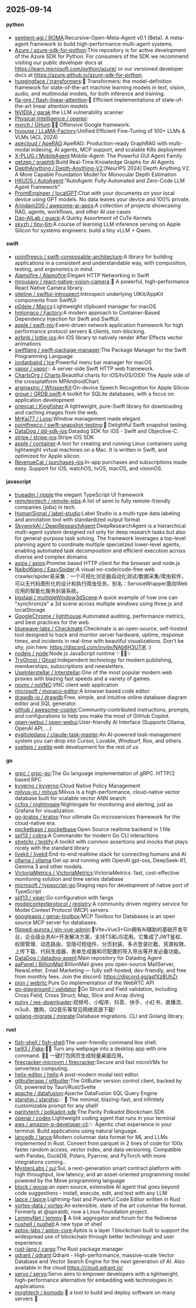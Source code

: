## 2025-09-14

#### python
* [sentient-agi / ROMA](https://github.com/sentient-agi/ROMA):Recursive-Open-Meta-Agent v0.1 (Beta). A meta-agent framework to build high-performance multi-agent systems.
* [Azure / azure-sdk-for-python](https://github.com/Azure/azure-sdk-for-python):This repository is for active development of the Azure SDK for Python. For consumers of the SDK we recommend visiting our public developer docs at https://learn.microsoft.com/python/azure/ or our versioned developer docs at https://azure.github.io/azure-sdk-for-python.
* [huggingface / transformers](https://github.com/huggingface/transformers):🤗 Transformers: the model-definition framework for state-of-the-art machine learning models in text, vision, audio, and multimodal models, for both inference and training.
* [fla-org / flash-linear-attention](https://github.com/fla-org/flash-linear-attention):🚀 Efficient implementations of state-of-the-art linear attention models
* [NVIDIA / garak](https://github.com/NVIDIA/garak):the LLM vulnerability scanner
* [Physical-Intelligence / openpi](https://github.com/Physical-Intelligence/openpi):
* [mxrch / GHunt](https://github.com/mxrch/GHunt):🕵️‍♂️ Offensive Google framework.
* [hiyouga / LLaMA-Factory](https://github.com/hiyouga/LLaMA-Factory):Unified Efficient Fine-Tuning of 100+ LLMs & VLMs (ACL 2024)
* [apecloud / ApeRAG](https://github.com/apecloud/ApeRAG):ApeRAG: Production-ready GraphRAG with multi-modal indexing, AI agents, MCP support, and scalable K8s deployment
* [X-PLUG / MobileAgent](https://github.com/X-PLUG/MobileAgent):Mobile-Agent: The Powerful GUI Agent Family
* [getzep / graphiti](https://github.com/getzep/graphiti):Build Real-Time Knowledge Graphs for AI Agents
* [DepthAnything / Depth-Anything-V2](https://github.com/DepthAnything/Depth-Anything-V2):[NeurIPS 2024] Depth Anything V2. A More Capable Foundation Model for Monocular Depth Estimation
* [HKUDS / AutoAgent](https://github.com/HKUDS/AutoAgent):"AutoAgent: Fully-Automated and Zero-Code LLM Agent Framework"
* [PromtEngineer / localGPT](https://github.com/PromtEngineer/localGPT):Chat with your documents on your local device using GPT models. No data leaves your device and 100% private.
* [Arindam200 / awesome-ai-apps](https://github.com/Arindam200/awesome-ai-apps):A collection of projects showcasing RAG, agents, workflows, and other AI use cases
* [Dao-AILab / quack](https://github.com/Dao-AILab/quack):A Quirky Assortment of CuTe Kernels
* [skyzh / tiny-llm](https://github.com/skyzh/tiny-llm):A course of learning LLM inference serving on Apple Silicon for systems engineers: build a tiny vLLM + Qwen.

#### swift
* [pointfreeco / swift-composable-architecture](https://github.com/pointfreeco/swift-composable-architecture):A library for building applications in a consistent and understandable way, with composition, testing, and ergonomics in mind.
* [Alamofire / Alamofire](https://github.com/Alamofire/Alamofire):Elegant HTTP Networking in Swift
* [mrousavy / react-native-vision-camera](https://github.com/mrousavy/react-native-vision-camera):📸 A powerful, high-performance React Native Camera library.
* [siteline / swiftui-introspect](https://github.com/siteline/swiftui-introspect):Introspect underlying UIKit/AppKit components from SwiftUI
* [p0deje / Maccy](https://github.com/p0deje/Maccy):Lightweight clipboard manager for macOS
* [hmlongco / Factory](https://github.com/hmlongco/Factory):A modern approach to Container-Based Dependency Injection for Swift and SwiftUI.
* [apple / swift-nio](https://github.com/apple/swift-nio):Event-driven network application framework for high performance protocol servers & clients, non-blocking.
* [airbnb / lottie-ios](https://github.com/airbnb/lottie-ios):An iOS library to natively render After Effects vector animations
* [swiftlang / swift-package-manager](https://github.com/swiftlang/swift-package-manager):The Package Manager for the Swift Programming Language
* [jordanbaird / Ice](https://github.com/jordanbaird/Ice):Powerful menu bar manager for macOS
* [vapor / vapor](https://github.com/vapor/vapor):💧 A server-side Swift HTTP web framework.
* [ChartsOrg / Charts](https://github.com/ChartsOrg/Charts):Beautiful charts for iOS/tvOS/OSX! The Apple side of the crossplatform MPAndroidChart.
* [argmaxinc / WhisperKit](https://github.com/argmaxinc/WhisperKit):On-device Speech Recognition for Apple Silicon
* [groue / GRDB.swift](https://github.com/groue/GRDB.swift):A toolkit for SQLite databases, with a focus on application development
* [onevcat / Kingfisher](https://github.com/onevcat/Kingfisher):A lightweight, pure-Swift library for downloading and caching images from the web.
* [MrKai77 / Loop](https://github.com/MrKai77/Loop):Window management made elegant.
* [pointfreeco / swift-snapshot-testing](https://github.com/pointfreeco/swift-snapshot-testing):📸 Delightful Swift snapshot testing.
* [DataDog / dd-sdk-ios](https://github.com/DataDog/dd-sdk-ios):Datadog SDK for iOS - Swift and Objective-C.
* [stripe / stripe-ios](https://github.com/stripe/stripe-ios):Stripe iOS SDK
* [apple / container](https://github.com/apple/container):A tool for creating and running Linux containers using lightweight virtual machines on a Mac. It is written in Swift, and optimized for Apple silicon.
* [RevenueCat / purchases-ios](https://github.com/RevenueCat/purchases-ios):In-app purchases and subscriptions made easy. Support for iOS, watchOS, tvOS, macOS, and visionOS.

#### javascript
* [trueadm / ripple](https://github.com/trueadm/ripple):the elegant TypeScript UI framework
* [remoteintech / remote-jobs](https://github.com/remoteintech/remote-jobs):A list of semi to fully remote-friendly companies (jobs) in tech.
* [HumanSignal / label-studio](https://github.com/HumanSignal/label-studio):Label Studio is a multi-type data labeling and annotation tool with standardized output format
* [SkyworkAI / DeepResearchAgent](https://github.com/SkyworkAI/DeepResearchAgent):DeepResearchAgent is a hierarchical multi-agent system designed not only for deep research tasks but also for general-purpose task solving. The framework leverages a top-level planning agent to coordinate multiple specialized lower-level agents, enabling automated task decomposition and efficient execution across diverse and complex domains.
* [axios / axios](https://github.com/axios/axios):Promise based HTTP client for the browser and node.js
* [NaiboWang / EasySpider](https://github.com/NaiboWang/EasySpider):A visual no-code/code-free web crawler/spider易采集：一个可视化浏览器自动化测试/数据采集/爬虫软件，可以无代码图形化的设计和执行爬虫任务。别名：ServiceWrapper面向Web应用的智能化服务封装系统。
* [bgstaal / multipleWindow3dScene](https://github.com/bgstaal/multipleWindow3dScene):A quick example of how one can "synchronize" a 3d scene across multiple windows using three.js and localStorage
* [GoogleChrome / lighthouse](https://github.com/GoogleChrome/lighthouse):Automated auditing, performance metrics, and best practices for the web.
* [bluewave-labs / Checkmate](https://github.com/bluewave-labs/Checkmate):Checkmate is an open-source, self-hosted tool designed to track and monitor server hardware, uptime, response times, and incidents in real-time with beautiful visualizations. Don't be shy, join here: https://discord.com/invite/NAb6H3UTjK :)
* [nodejs / node](https://github.com/nodejs/node):Node.js JavaScript runtime ✨🐢🚀✨
* [TryGhost / Ghost](https://github.com/TryGhost/Ghost):Independent technology for modern publishing, memberships, subscriptions and newsletters.
* [UseInterstellar / Interstellar](https://github.com/UseInterstellar/Interstellar):One of the most popular modern web proxies with blazing fast speeds and a variety of games.
* [novnc / noVNC](https://github.com/novnc/noVNC):VNC client web application
* [microsoft / monaco-editor](https://github.com/microsoft/monaco-editor):A browser based code editor
* [drawdb-io / drawdb](https://github.com/drawdb-io/drawdb):Free, simple, and intuitive online database diagram editor and SQL generator.
* [github / awesome-copilot](https://github.com/github/awesome-copilot):Community-contributed instructions, prompts, and configurations to help you make the most of GitHub Copilot.
* [open-webui / open-webui](https://github.com/open-webui/open-webui):User-friendly AI Interface (Supports Ollama, OpenAI API, ...)
* [eyaltoledano / claude-task-master](https://github.com/eyaltoledano/claude-task-master):An AI-powered task-management system you can drop into Cursor, Lovable, Windsurf, Roo, and others.
* [sveltejs / svelte](https://github.com/sveltejs/svelte):web development for the rest of us

#### go
* [grpc / grpc-go](https://github.com/grpc/grpc-go):The Go language implementation of gRPC. HTTP/2 based RPC
* [kyverno / kyverno](https://github.com/kyverno/kyverno):Cloud Native Policy Management
* [milvus-io / milvus](https://github.com/milvus-io/milvus):Milvus is a high-performance, cloud-native vector database built for scalable vector ANN search
* [ccfos / nightingale](https://github.com/ccfos/nightingale):Nightingale for monitoring and alerting, just as Grafana for visualization.
* [go-kratos / kratos](https://github.com/go-kratos/kratos):Your ultimate Go microservices framework for the cloud-native era.
* [pocketbase / pocketbase](https://github.com/pocketbase/pocketbase):Open Source realtime backend in 1 file
* [spf13 / cobra](https://github.com/spf13/cobra):A Commander for modern Go CLI interactions
* [stretchr / testify](https://github.com/stretchr/testify):A toolkit with common assertions and mocks that plays nicely with the standard library
* [livekit / livekit](https://github.com/livekit/livekit):End-to-end realtime stack for connecting humans and AI
* [ollama / ollama](https://github.com/ollama/ollama):Get up and running with OpenAI gpt-oss, DeepSeek-R1, Gemma 3 and other models.
* [VictoriaMetrics / VictoriaMetrics](https://github.com/VictoriaMetrics/VictoriaMetrics):VictoriaMetrics: fast, cost-effective monitoring solution and time series database
* [microsoft / typescript-go](https://github.com/microsoft/typescript-go):Staging repo for development of native port of TypeScript
* [spf13 / viper](https://github.com/spf13/viper):Go configuration with fangs
* [modelcontextprotocol / registry](https://github.com/modelcontextprotocol/registry):A community driven registry service for Model Context Protocol (MCP) servers.
* [googleapis / genai-toolbox](https://github.com/googleapis/genai-toolbox):MCP Toolbox for Databases is an open source MCP server for databases.
* [flipped-aurora / gin-vue-admin](https://github.com/flipped-aurora/gin-vue-admin):🚀Vite+Vue3+Gin拥有AI辅助的基础开发平台，企业级业务AI+开发解决方案，支持TS和JS混用。它集成了JWT鉴权、权限管理、动态路由、显隐可控组件、分页封装、多点登录拦截、资源权限、上传下载、代码生成器、表单生成器和可配置的导入导出等开发必备功能。
* [DataDog / datadog-agent](https://github.com/DataDog/datadog-agent):Main repository for Datadog Agent
* [aaPanel / BillionMail](https://github.com/aaPanel/BillionMail):BillionMail gives you open-source MailServer, NewsLetter, Email Marketing — fully self-hosted, dev-friendly, and free from monthly fees. Join the discord: https://discord.gg/asfXzBUhZr
* [pion / webrtc](https://github.com/pion/webrtc):Pure Go implementation of the WebRTC API
* [go-playground / validator](https://github.com/go-playground/validator):💯Go Struct and Field validation, including Cross Field, Cross Struct, Map, Slice and Array diving
* [putyy / res-downloader](https://github.com/putyy/res-downloader):视频号、小程序、抖音、快手、小红书、直播流、m3u8、酷狗、QQ音乐等常见网络资源下载!
* [golang-migrate / migrate](https://github.com/golang-migrate/migrate):Database migrations. CLI and Golang library.

#### rust
* [fish-shell / fish-shell](https://github.com/fish-shell/fish-shell):The user-friendly command line shell.
* [tw93 / Pake](https://github.com/tw93/Pake):🤱🏻 Turn any webpage into a desktop app with one command. 🤱🏻 一键打包网页生成轻量桌面应用。
* [firecracker-microvm / firecracker](https://github.com/firecracker-microvm/firecracker):Secure and fast microVMs for serverless computing.
* [helix-editor / helix](https://github.com/helix-editor/helix):A post-modern modal text editor.
* [gitbutlerapp / gitbutler](https://github.com/gitbutlerapp/gitbutler):The GitButler version control client, backed by Git, powered by Tauri/Rust/Svelte
* [apache / datafusion](https://github.com/apache/datafusion):Apache DataFusion SQL Query Engine
* [starship / starship](https://github.com/starship/starship):☄🌌️ The minimal, blazing-fast, and infinitely customizable prompt for any shell!
* [paritytech / polkadot-sdk](https://github.com/paritytech/polkadot-sdk):The Parity Polkadot Blockchain SDK
* [openai / codex](https://github.com/openai/codex):Lightweight coding agent that runs in your terminal
* [aws / amazon-q-developer-cli](https://github.com/aws/amazon-q-developer-cli):✨ Agentic chat experience in your terminal. Build applications using natural language.
* [lancedb / lance](https://github.com/lancedb/lance):Modern columnar data format for ML and LLMs implemented in Rust. Convert from parquet in 2 lines of code for 100x faster random access, vector index, and data versioning. Compatible with Pandas, DuckDB, Polars, Pyarrow, and PyTorch with more integrations coming..
* [MystenLabs / sui](https://github.com/MystenLabs/sui):Sui, a next-generation smart contract platform with high throughput, low latency, and an asset-oriented programming model powered by the Move programming language
* [block / goose](https://github.com/block/goose):an open source, extensible AI agent that goes beyond code suggestions - install, execute, edit, and test with any LLM
* [lapce / lapce](https://github.com/lapce/lapce):Lightning-fast and Powerful Code Editor written in Rust
* [vortex-data / vortex](https://github.com/vortex-data/vortex):An extensible, state of the art columnar file format. Formerly at @spiraldb, now a Linux Foundation project.
* [LemmyNet / lemmy](https://github.com/LemmyNet/lemmy):🐀 A link aggregator and forum for the fediverse
* [nushell / nushell](https://github.com/nushell/nushell):A new type of shell
* [aptos-labs / aptos-core](https://github.com/aptos-labs/aptos-core):Aptos is a layer 1 blockchain built to support the widespread use of blockchain through better technology and user experience.
* [rust-lang / cargo](https://github.com/rust-lang/cargo):The Rust package manager
* [qdrant / qdrant](https://github.com/qdrant/qdrant):Qdrant - High-performance, massive-scale Vector Database and Vector Search Engine for the next generation of AI. Also available in the cloud https://cloud.qdrant.io/
* [servo / servo](https://github.com/servo/servo):Servo aims to empower developers with a lightweight, high-performance alternative for embedding web technologies in applications.
* [moghtech / komodo](https://github.com/moghtech/komodo):🦎 a tool to build and deploy software on many servers 🦎

